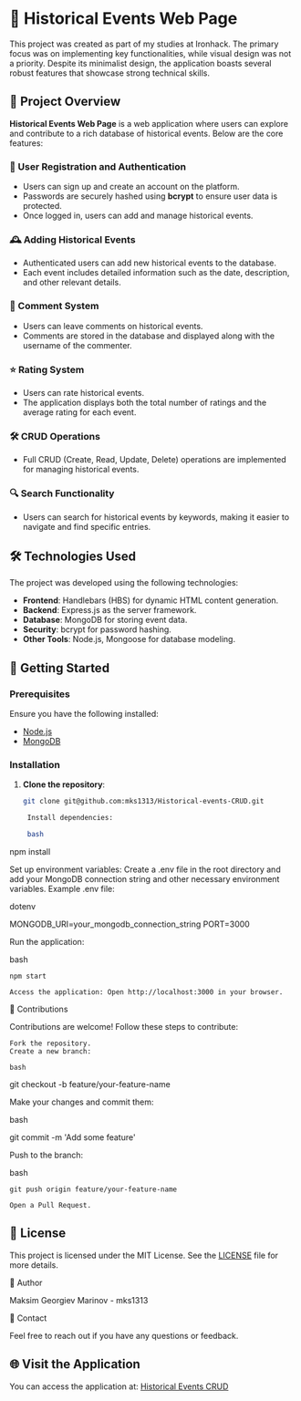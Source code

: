 # 📜 Historical Events Web Page

This project was created as part of my studies at Ironhack. The primary focus was on implementing key functionalities, while visual design was not a priority. Despite its minimalist design, the application boasts several robust features that showcase strong technical skills.

## 🌟 Project Overview

**Historical Events Web Page** is a web application where users can explore and contribute to a rich database of historical events. Below are the core features:

### 🔐 User Registration and Authentication

- Users can sign up and create an account on the platform.
- Passwords are securely hashed using **bcrypt** to ensure user data is protected.
- Once logged in, users can add and manage historical events.

### 🕰️ Adding Historical Events

- Authenticated users can add new historical events to the database.
- Each event includes detailed information such as the date, description, and other relevant details.

### 💬 Comment System

- Users can leave comments on historical events.
- Comments are stored in the database and displayed along with the username of the commenter.

### ⭐ Rating System

- Users can rate historical events.
- The application displays both the total number of ratings and the average rating for each event.

### 🛠️ CRUD Operations

- Full CRUD (Create, Read, Update, Delete) operations are implemented for managing historical events.

### 🔍 Search Functionality

- Users can search for historical events by keywords, making it easier to navigate and find specific entries.

## 🛠️ Technologies Used

The project was developed using the following technologies:

- **Frontend**: Handlebars (HBS) for dynamic HTML content generation.
- **Backend**: Express.js as the server framework.
- **Database**: MongoDB for storing event data.
- **Security**: bcrypt for password hashing.
- **Other Tools**: Node.js, Mongoose for database modeling.

## 🚀 Getting Started

### Prerequisites

Ensure you have the following installed:

- [Node.js](https://nodejs.org/)
- [MongoDB](https://www.mongodb.com/)

### Installation

1. **Clone the repository**:
   ```bash
   git clone git@github.com:mks1313/Historical-events-CRUD.git

    Install dependencies:

    bash

npm install

Set up environment variables: Create a .env file in the root directory and add your MongoDB connection string and other necessary environment variables. Example .env file:

dotenv

MONGODB_URI=your_mongodb_connection_string
PORT=3000

Run the application:

bash

    npm start

    Access the application: Open http://localhost:3000 in your browser.

🤝 Contributions

Contributions are welcome! Follow these steps to contribute:

    Fork the repository.
    Create a new branch:

    bash

git checkout -b feature/your-feature-name

Make your changes and commit them:

bash

git commit -m 'Add some feature'

Push to the branch:

bash

    git push origin feature/your-feature-name

    Open a Pull Request.

## 📝 License

This project is licensed under the MIT License. See the [LICENSE](LICENSE) file for more details.


👤 Author

Maksim Georgiev Marinov - mks1313

📧 Contact

Feel free to reach out if you have any questions or feedback.

## 🌐 Visit the Application

You can access the application at: [Historical Events CRUD](https://historical-events-crud-git-main-maksims-projects-22a788de.vercel.app/)

